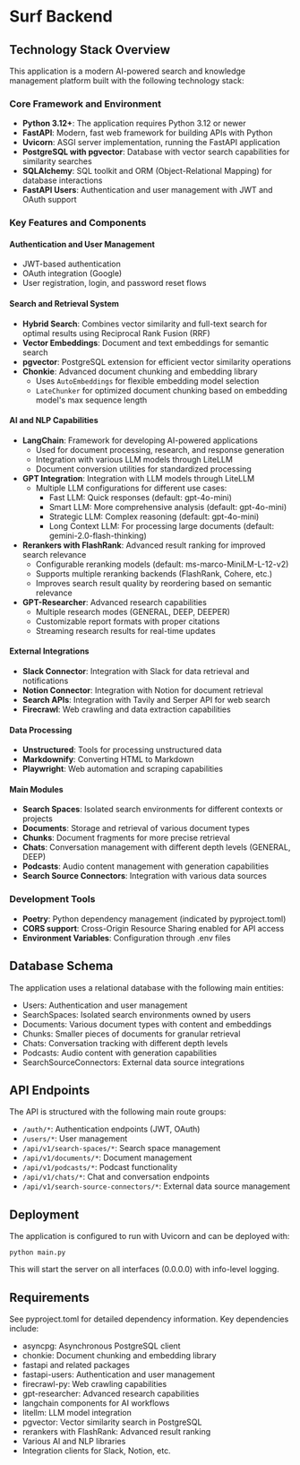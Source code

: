 # Surf Backend

## Technology Stack Overview

This application is a modern AI-powered search and knowledge management platform built with the following technology stack:

### Core Framework and Environment
- **Python 3.12+**: The application requires Python 3.12 or newer
- **FastAPI**: Modern, fast web framework for building APIs with Python
- **Uvicorn**: ASGI server implementation, running the FastAPI application
- **PostgreSQL with pgvector**: Database with vector search capabilities for similarity searches
- **SQLAlchemy**: SQL toolkit and ORM (Object-Relational Mapping) for database interactions
- **FastAPI Users**: Authentication and user management with JWT and OAuth support

### Key Features and Components

#### Authentication and User Management
- JWT-based authentication
- OAuth integration (Google)
- User registration, login, and password reset flows

#### Search and Retrieval System
- **Hybrid Search**: Combines vector similarity and full-text search for optimal results using Reciprocal Rank Fusion (RRF)
- **Vector Embeddings**: Document and text embeddings for semantic search
- **pgvector**: PostgreSQL extension for efficient vector similarity operations
- **Chonkie**: Advanced document chunking and embedding library
  - Uses `AutoEmbeddings` for flexible embedding model selection
  - `LateChunker` for optimized document chunking based on embedding model's max sequence length

#### AI and NLP Capabilities
- **LangChain**: Framework for developing AI-powered applications
  - Used for document processing, research, and response generation
  - Integration with various LLM models through LiteLLM
  - Document conversion utilities for standardized processing
- **GPT Integration**: Integration with LLM models through LiteLLM
  - Multiple LLM configurations for different use cases:
    - Fast LLM: Quick responses (default: gpt-4o-mini)
    - Smart LLM: More comprehensive analysis (default: gpt-4o-mini)
    - Strategic LLM: Complex reasoning (default: gpt-4o-mini)
    - Long Context LLM: For processing large documents (default: gemini-2.0-flash-thinking)
- **Rerankers with FlashRank**: Advanced result ranking for improved search relevance
  - Configurable reranking models (default: ms-marco-MiniLM-L-12-v2)
  - Supports multiple reranking backends (FlashRank, Cohere, etc.)
  - Improves search result quality by reordering based on semantic relevance
- **GPT-Researcher**: Advanced research capabilities
  - Multiple research modes (GENERAL, DEEP, DEEPER)
  - Customizable report formats with proper citations
  - Streaming research results for real-time updates

#### External Integrations
- **Slack Connector**: Integration with Slack for data retrieval and notifications
- **Notion Connector**: Integration with Notion for document retrieval
- **Search APIs**: Integration with Tavily and Serper API for web search
- **Firecrawl**: Web crawling and data extraction capabilities

#### Data Processing
- **Unstructured**: Tools for processing unstructured data
- **Markdownify**: Converting HTML to Markdown
- **Playwright**: Web automation and scraping capabilities

#### Main Modules
- **Search Spaces**: Isolated search environments for different contexts or projects
- **Documents**: Storage and retrieval of various document types
- **Chunks**: Document fragments for more precise retrieval
- **Chats**: Conversation management with different depth levels (GENERAL, DEEP)
- **Podcasts**: Audio content management with generation capabilities
- **Search Source Connectors**: Integration with various data sources

### Development Tools
- **Poetry**: Python dependency management (indicated by pyproject.toml)
- **CORS support**: Cross-Origin Resource Sharing enabled for API access
- **Environment Variables**: Configuration through .env files

## Database Schema

The application uses a relational database with the following main entities:
- Users: Authentication and user management
- SearchSpaces: Isolated search environments owned by users
- Documents: Various document types with content and embeddings
- Chunks: Smaller pieces of documents for granular retrieval
- Chats: Conversation tracking with different depth levels
- Podcasts: Audio content with generation capabilities
- SearchSourceConnectors: External data source integrations

## API Endpoints

The API is structured with the following main route groups:
- `/auth/*`: Authentication endpoints (JWT, OAuth)
- `/users/*`: User management
- `/api/v1/search-spaces/*`: Search space management
- `/api/v1/documents/*`: Document management
- `/api/v1/podcasts/*`: Podcast functionality
- `/api/v1/chats/*`: Chat and conversation endpoints
- `/api/v1/search-source-connectors/*`: External data source management

## Deployment

The application is configured to run with Uvicorn and can be deployed with:
```
python main.py
```

This will start the server on all interfaces (0.0.0.0) with info-level logging.

## Requirements

See pyproject.toml for detailed dependency information. Key dependencies include:
- asyncpg: Asynchronous PostgreSQL client
- chonkie: Document chunking and embedding library
- fastapi and related packages
- fastapi-users: Authentication and user management
- firecrawl-py: Web crawling capabilities
- gpt-researcher: Advanced research capabilities
- langchain components for AI workflows
- litellm: LLM model integration
- pgvector: Vector similarity search in PostgreSQL
- rerankers with FlashRank: Advanced result ranking
- Various AI and NLP libraries
- Integration clients for Slack, Notion, etc.
